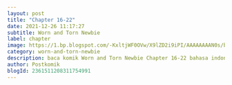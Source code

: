 ```yaml
---
layout: post 
title: "Chapter 16-22"
date: 2021-12-26 11:17:27
subtitle: Worn and Torn Newbie
label: chapter
image: https://1.bp.blogspot.com/-KxltjWF0OVw/X9lZD2i9iPI/AAAAAAAAN0s/bXjU5XgIP583PUzRrAwFLFKfU9f53zPVwCLcBGAsYHQ/s72-c/worn-and-torn-newbie-475037-JIH7CrdJ.jpg
category: worn-and-torn-newbie
description: baca komik Worn and Torn Newbie Chapter 16-22 bahasa indonesia 
author: Postkomik
blogId: 2361511208311754991
---
```

